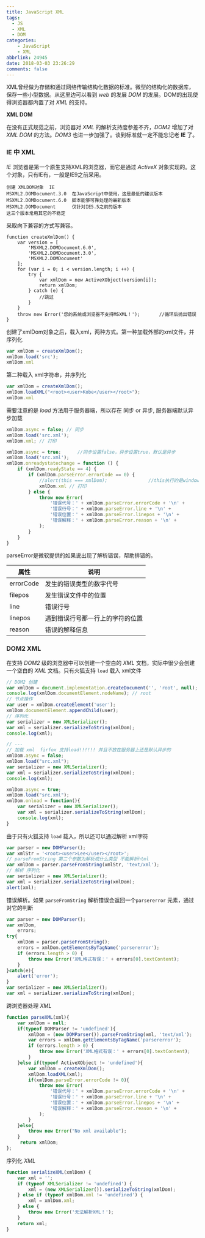 ```yaml
---
title: JavaScript XML
tags:
  - JS
  - XML
  - DOM
categories: 
    - JavaScript
    - XML
abbrlink: 24945
date: 2018-03-03 23:26:29
comments: false
---
```


XML曾经做为存储和通过网络传输结构化数据的标准。微型的结构化的数据库，保存一些小型数据。从这里边可以看到 *web* 的发展 *DOM* 的发展。DOM的出现使得浏览器都内置了对 *XML* 的支持。

**XML DOM**

在没有正式规范之前，浏览器对 *XML* 的解析支持度参差不齐，*DOM2* 增加了对 *XML DOM* 的方法。*DOM3* 也进一步加强了。谈到标准就一定不能忘记老 **IE** 了。

### IE 中 XML

*IE* 浏览器是第一个原生支持XML的浏览器，而它是通过 *ActiveX* 对象实现的。这个对象，只有IE有，一般是IE9之前采用。

```
创建 XMLDOM对象  IE
MSXML2.DOMDocument.3.0  在JavaScript中使用，这是最低的建议版本
MSXML2.DOMDocument.6.0  脚本能够可靠处理的最新版本
MSXML2.DOMDocument      仅针对IE5.5之前的版本
这三个版本常用其它的不稳定
```

采取向下兼容的方式写兼容。

```JS
function createXmlDom() {
	var version = [
        'MSXML2.DOMDocument.6.0',
        'MSXML2.DOMDocument.3.0',
        'MSXML2.DOMDocument'
	];
	for (var i = 0; i < version.length; i ++) {
		try {
			var xmlDom = new ActiveXObject(version[i]);
			return xmlDom;
		} catch (e) {
			//跳过
		}
	}
	throw new Error('您的系统或浏览器不支持MSXML！');		//循环后抛出错误
}
```

创建了xmlDom对象之后，载入xml，两种方式。第一种加载外部的xml文件，并序列化

```js
var xmlDom = createXmlDom();
xmlDom.load('src');
xmlDom.xml
```

第二种载入 xml字符串，并序列化

```js
var xmlDom = createXmlDom();
xmlDom.loadXML("<root><user>Kobe</user></root>");
xmlDom.xml
```

需要注意的是 *load* 方法用于服务器端，所以存在 同步 or 异步, 服务器端默认异步加载

```js
xmlDom.async = false; // 同步
xmlDom.load('src.xml');
xmlDom.xml; // 打印
```

```js
xmlDom.async = true;      //同步设置false，异步设置true，默认是异步
xmlDom.load('src.xml');
xmlDom.onreadystatechange = function () {    
    if (xmlDom.readyState == 4) {
        if (xmlDom.parseError.errorCode == 0) {
            //alert(this === xmlDom);               //this执行的是window
            xmlDom.xml // 打印
        } else {
            throw new Error(
                '错误代号：' + xmlDom.parseError.errorCode + '\n' +
                '错误行号：' + xmlDom.parseError.line + '\n' +
                '错误位置：' + xmlDom.parseError.linepos + '\n' +
                '错误解释：' + xmlDom.parseError.reason + '\n' +
            );
        }
	}
}
```

parseError是微软提供的如果说出现了解析错误，帮助排错的。

| 属性      | 说明                             |
| --------- | -------------------------------- |
| errorCode | 发生的错误类型的数字代号         |
| filepos   | 发生错误文件中的位置             |
| line      | 错误行号                         |
| linepos   | 遇到错误行号那一行上的字符的位置 |
| reason    | 错误的解释信息                   |

### DOM2 XML

在支持 *DOM2* 级的浏览器中可以创建一个空白的 *XML* 文档，实际中很少会创建一个空白的 *XML* 文档。只有火狐支持 `load` 载入 xml文件

```js
// DOM2 创建
var xmlDom = document.implementation.createDocument('', 'root', null);
console.log(xmlDom.documentElement.nodeName); // root
// 节点操作
var user = xmlDom.createElement('user');
xmlDom.documentElement.appendChild(user);
// 序列化
var serializer = new XMLSerializer();
var xml = serializer.serializeToString(xmlDom);
console.log(xml);

// ---
// 加载 xml  firfox 支持load!!!!!! 并且不放在服务器上还是默认异步的
xmlDom.async = false;
xmlDom.load("src.xml");
var serializer = new XMLSerializer();
var xml = serializer.serializeToString(xmlDom);
console.log(xml);
```

```js
xmlDom.async = true;
xmlDom.load("src.xml");
xmlDom.onload = function(){
    var serializer = new XMLSerializer();
    var xml = serializer.serializeToString(xmlDom);
    console.log(xml);
}
```

由于只有火狐支持 `load` 载入，所以还可以通过解析 xml字符

```js
var parser = new DOMParser();
var xmlStr = '<root><user>Lee</user></root>';
// parseFromString 第二个参数为解析成什么类型 不能解析html
var xmlDom = parser.parseFromString(xmlStr, 'text/xml');
// 解析 序列化
var serializer = new XMLSerializer();
var xml = serializer.serializeToString(xmlDom);
alert(xml);
```

错误解析。如果 `parseFromString` 解析错误会返回一个`parsererror` 元素，通过对它的判断

```js
var parser = new DOMParser();
var xmlDom,
    errors;
try{
	xmlDom = parser.parseFromString();
    errors = xmlDom.getElementsByTagName('parsererror');
    if (errors.length > 0) {
        throw new Error('XML格式有误：' + errors[0].textContent);
    }
}catch(e){
    alert('error');
}
var serializer = new XMLSerializer();
var xml = serializer.serializeToString(xmlDom);
```

 跨浏览器处理 *XML*

```js
function parseXML(xml){
    var xmlDom = null;
    if(typeof DOMParser != 'undefined'){
        xmlDom = (new DOMParser()).parseFromString(xml, 'text/xml');
        var errors = xmlDom.getElementsByTagName('parsererror');
        if (errors.length > 0) {
            throw new Error('XML格式有误：' + errors[0].textContent);
        }
    }else if(typeof ActiveXObject != 'undefined'){
        var xmlDom = createXmlDom();
        xmlDom.loadXML(xml);
        if(xmlDom.parseError.errorCode != 0){
            throw new Error(
                '错误代号：' + xmlDom.parseError.errorCode + '\n' +
                '错误行号：' + xmlDom.parseError.line + '\n' +
                '错误位置：' + xmlDom.parseError.linepos + '\n' +
                '错误解释：' + xmlDom.parseError.reason + '\n' +
            );
        }
    }else{
        throw new Error("No xml available");
    }
     return xmlDom;
};
```

序列化 *XML*

```js
function serializeXML(xmlDom) {
	var xml = '';
	if (typeof XMLSerializer != 'undefined') {
		xml = (new XMLSerializer()).serializeToString(xmlDom);
	} else if (typeof xmlDom.xml != 'undefined') {
		xml = xmlDom.xml;
	} else {
		throw new Error('无法解析XML！');
	}
	return xml;
}
```

